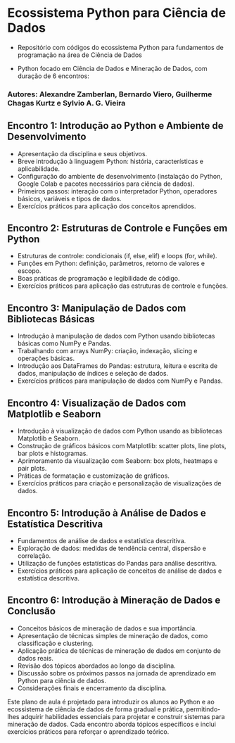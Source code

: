 # Ecossistema Python para Ciência de Dados

  - Repositório com códigos do ecossistema Python para fundamentos de programação na área de Ciência de Dados

  - Python focado em Ciência de Dados e Mineração de Dados, com duração de 6 encontros:

### Autores: Alexandre Zamberlan, Bernardo Viero, Guilherme Chagas Kurtz e Sylvio A. G. Vieira

## Encontro 1: Introdução ao Python e Ambiente de Desenvolvimento
- Apresentação da disciplina e seus objetivos.
- Breve introdução à linguagem Python: história, características e aplicabilidade.
- Configuração do ambiente de desenvolvimento (instalação do Python, Google Colab e pacotes necessários para ciência de dados).
- Primeiros passos: interação com o interpretador Python, operadores básicos, variáveis e tipos de dados.
- Exercícios práticos para aplicação dos conceitos aprendidos.

## Encontro 2: Estruturas de Controle e Funções em Python
- Estruturas de controle: condicionais (if, else, elif) e loops (for, while).
- Funções em Python: definição, parâmetros, retorno de valores e escopo.
- Boas práticas de programação e legibilidade de código.
- Exercícios práticos para aplicação das estruturas de controle e funções.

## Encontro 3: Manipulação de Dados com Bibliotecas Básicas 
- Introdução à manipulação de dados com Python usando bibliotecas básicas como NumPy e Pandas.
- Trabalhando com arrays NumPy: criação, indexação, slicing e operações básicas.
- Introdução aos DataFrames do Pandas: estrutura, leitura e escrita de dados, manipulação de índices e seleção de dados.
- Exercícios práticos para manipulação de dados com NumPy e Pandas.

## Encontro 4: Visualização de Dados com Matplotlib e Seaborn
- Introdução à visualização de dados com Python usando as bibliotecas Matplotlib e Seaborn.
- Construção de gráficos básicos com Matplotlib: scatter plots, line plots, bar plots e histogramas.
- Aprimoramento da visualização com Seaborn: box plots, heatmaps e pair plots.
- Práticas de formatação e customização de gráficos.
- Exercícios práticos para criação e personalização de visualizações de dados.

## Encontro 5: Introdução à Análise de Dados e Estatística Descritiva
- Fundamentos de análise de dados e estatística descritiva.
- Exploração de dados: medidas de tendência central, dispersão e correlação.
- Utilização de funções estatísticas do Pandas para análise descritiva.
- Exercícios práticos para aplicação de conceitos de análise de dados e estatística descritiva.

## Encontro 6: Introdução à Mineração de Dados e Conclusão
- Conceitos básicos de mineração de dados e sua importância.
- Apresentação de técnicas simples de mineração de dados, como classificação e clustering.
- Aplicação prática de técnicas de mineração de dados em conjunto de dados reais.
- Revisão dos tópicos abordados ao longo da disciplina.
- Discussão sobre os próximos passos na jornada de aprendizado em Python para ciência de dados.
- Considerações finais e encerramento da disciplina.

Este plano de aula é projetado para introduzir os alunos ao Python e ao ecossistema de ciência de dados de forma gradual e prática, permitindo-lhes adquirir habilidades essenciais para projetar e construir sistemas para mineração de dados. Cada encontro aborda tópicos específicos e inclui exercícios práticos para reforçar o aprendizado teórico.
